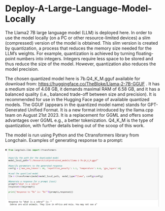 # Deploy-A-Large-Language-Model-Locally

The Llama2 7B large language model (LLM) is deployed here. In order to use the model locally (on a PC or other resource-limited devices) a slim (compressed) version of the model is obtained. This slim version is created by quantization, a process that reduces the memory size needed for the LLM’s weights. For example, quantization is achieved by turning floating-point numbers into integers. Integers require less space to be stored and thus reduce the size of the model. However, quantization also reduces the model precision.

The chosen quantized model here is 7b.Q4_K_M.gguf available for download from: https://huggingface.co/TheBloke/Llama-2-7B-GGUF . It has a medium size of 4.08 GB, it demands maximal RAM of 6.58 GB, and it has a balanced quality (i.e., balanced trade-off between size and precision). It is recommended for use in the Hugging Face page of available quantized models. The GGUF (appears in the quantized model name) stands for GPT-Generated Unified Format. It is a new format introduced by the llama.cpp team on August 21st 2023. It is a replacement for GGML and offers some advantages over GGML e.g., a better tokenization. Q4_K_M is the type of quantization, with further details being out of the scoop of this work.

The model is run using Python and the Ctransformers library from Longchain. 
Examples of generating response to a prompt:

![img1](https://github.com/Morikky/Deploy-A-Large-Language-Model-Locally/blob/main/plots/test.png)


